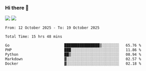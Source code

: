 ### Hi there 👋️

![](https://komarev.com/ghpvc/?username=Loner1024)
![](https://hit.yhype.me/github/profile?account_id=20189164)

<!--START_SECTION:waka-->

```txt
From: 12 October 2025 - To: 19 October 2025

Total Time: 15 hrs 48 mins

Go                         ████████████████▒░░░░░░░░   65.76 %
PHP                        ███░░░░░░░░░░░░░░░░░░░░░░   11.86 %
Python                     ██▒░░░░░░░░░░░░░░░░░░░░░░   08.94 %
Markdown                   ▓░░░░░░░░░░░░░░░░░░░░░░░░   02.57 %
Docker                     ▓░░░░░░░░░░░░░░░░░░░░░░░░   02.18 %
```

<!--END_SECTION:waka-->



